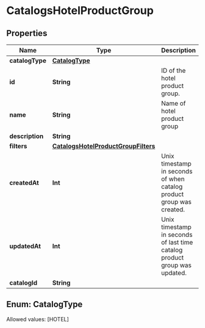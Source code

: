 

# CatalogsHotelProductGroup


## Properties

Name | Type | Description | Notes
------------ | ------------- | ------------- | -------------
**catalogType** | [**CatalogType**](#CatalogType) |  | 
**id** | **String** | ID of the hotel product group. | 
**name** | **String** | Name of hotel product group |  [optional]
**description** | **String** |  |  [optional]
**filters** | [**CatalogsHotelProductGroupFilters**](CatalogsHotelProductGroupFilters.md) |  | 
**createdAt** | **Int** | Unix timestamp in seconds of when catalog product group was created. |  [optional]
**updatedAt** | **Int** | Unix timestamp in seconds of last time catalog product group was updated. |  [optional]
**catalogId** | **String** |  | 


## Enum: CatalogType
Allowed values: [HOTEL]





